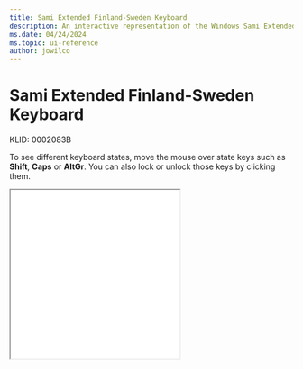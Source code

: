 ```yaml
---
title: Sami Extended Finland-Sweden Keyboard
description: An interactive representation of the Windows Sami Extended Finland-Sweden keyboard. To see different keyboard states, click or move the mouse over the state keys.
ms.date: 04/24/2024
ms.topic: ui-reference
author: jowilco
---
```


# Sami Extended Finland-Sweden Keyboard

KLID: 0002083B

To see different keyboard states, move the mouse over state keys such as **Shift**, **Caps** or **AltGr**. You can also lock or unlock those keys by clicking them.

<iframe src="kbdsmsfi.html" height="300"></iframe>
